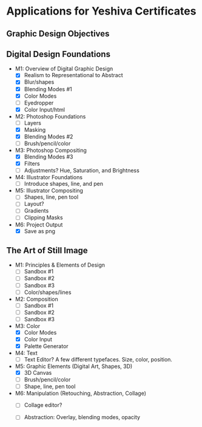 # Applications for Yeshiva Certificates


## Graphic Design Objectives

## Digital Design Foundations

- M1: Overview of Digital Graphic Design
    - [x] Realism to Representational to Abstract
    - [x] Blur/shapes
    - [x] Blending Modes #1
    - [x] Color Modes
    - [ ] Eyedropper
    - [x] Color Input/html
- M2: Photoshop Foundations
    - [ ] Layers
    - [x] Masking
    - [x] Blending Modes #2
    - [ ] Brush/pencil/color
- M3: Photoshop Compositing
    - [x] Blending Modes #3
    - [x] Filters
    - [ ] Adjustments? Hue, Saturation, and Brightness
- M4: Illustrator Foundations
    - [ ] Introduce shapes, line, and pen
- M5: Illustrator Compositing
    - [ ] Shapes, line, pen tool
    - [ ] Layout?
    - [ ] Gradients
    - [ ] Clipping Masks
- M6: Project Output
    - [x] Save as png

## The Art of Still Image

- M1: Principles & Elements of Design
    - [ ] Sandbox #1
    - [ ] Sandbox #2
    - [ ] Sandbox #3
    - [ ] Color/shapes/lines
- M2: Composition
    - [ ] Sandbox #1
    - [ ] Sandbox #2
    - [ ] Sandbox #3
- M3: Color
    - [x] Color Modes
    - [x] Color Input
    - [x] Palette Generator
- M4: Text
    - [ ] Text Editor? A few different typefaces. Size, color, position.
- M5: Graphic Elements (Digital Art, Shapes, 3D)
    - [x] 3D Canvas
    - [ ] Brush/pencil/color
    - [ ] Shape, line, pen tool
- M6: Manipulation (Retouching, Abstraction, Collage)
    - [ ] Collage editor?
    - [ ] Abstraction: Overlay, blending modes, opacity


